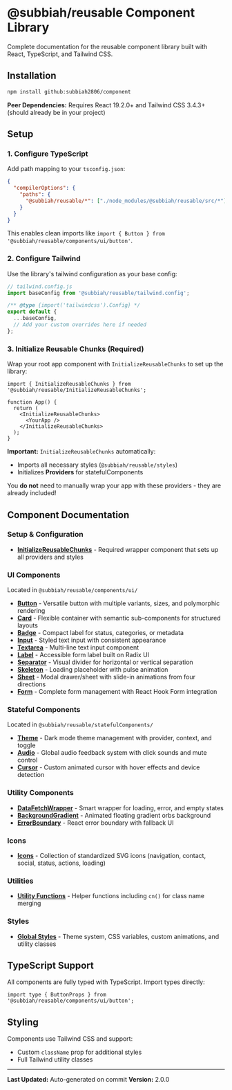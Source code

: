 # @subbiah/reusable Component Library

Complete documentation for the reusable component library built with React, TypeScript, and Tailwind CSS.

## Installation

```bash
npm install github:subbiah2806/component
```

**Peer Dependencies:** Requires React 19.2.0+ and Tailwind CSS 3.4.3+ (should already be in your project)

## Setup

### 1. Configure TypeScript

Add path mapping to your `tsconfig.json`:

```json
{
  "compilerOptions": {
    "paths": {
      "@subbiah/reusable/*": ["./node_modules/@subbiah/reusable/src/*"]
    }
  }
}
```

This enables clean imports like `import { Button } from '@subbiah/reusable/components/ui/button'`.

### 2. Configure Tailwind

Use the library's tailwind configuration as your base config:

```js
// tailwind.config.js
import baseConfig from '@subbiah/reusable/tailwind.config';

/** @type {import('tailwindcss').Config} */
export default {
  ...baseConfig,
  // Add your custom overrides here if needed
};
```

### 3. Initialize Reusable Chunks (Required)

Wrap your root app component with `InitializeReusableChunks` to set up the library:

```tsx
import { InitializeReusableChunks } from '@subbiah/reusable/InitializeReusableChunks';

function App() {
  return (
    <InitializeReusableChunks>
      <YourApp />
    </InitializeReusableChunks>
  );
}
```

**Important:** `InitializeReusableChunks` automatically:

- Imports all necessary styles (`@subbiah/reusable/styles`)
- Initializes **Providers** for statefulComponents

You **do not** need to manually wrap your app with these providers - they are already included!

## Component Documentation

### Setup & Configuration

- **[InitializeReusableChunks](./src/InitializeReusableChunks.md)** - Required wrapper component that sets up all providers and styles

### UI Components

Located in `@subbiah/reusable/components/ui/`

- **[Button](./src/components/ui/button.md)** - Versatile button with multiple variants, sizes, and polymorphic rendering
- **[Card](./src/components/ui/card.md)** - Flexible container with semantic sub-components for structured layouts
- **[Badge](./src/components/ui/badge.md)** - Compact label for status, categories, or metadata
- **[Input](./src/components/ui/input.md)** - Styled text input with consistent appearance
- **[Textarea](./src/components/ui/textarea.md)** - Multi-line text input component
- **[Label](./src/components/ui/label.md)** - Accessible form label built on Radix UI
- **[Separator](./src/components/ui/separator.md)** - Visual divider for horizontal or vertical separation
- **[Skeleton](./src/components/ui/skeleton.md)** - Loading placeholder with pulse animation
- **[Sheet](./src/components/ui/sheet.md)** - Modal drawer/sheet with slide-in animations from four directions
- **[Form](./src/components/ui/form/form.md)** - Complete form management with React Hook Form integration

### Stateful Components

Located in `@subbiah/reusable/statefulComponents/`

- **[Theme](./src/statefulComponents/theme/theme.md)** - Dark mode theme management with provider, context, and toggle
- **[Audio](./src/statefulComponents/audio/audio.md)** - Global audio feedback system with click sounds and mute control
- **[Cursor](./src/statefulComponents/cursor/cursor.md)** - Custom animated cursor with hover effects and device detection

### Utility Components

- **[DataFetchWrapper](./src/components/DataFetchWrapper.md)** - Smart wrapper for loading, error, and empty states
- **[BackgroundGradient](./src/components/BackgroundGradient.md)** - Animated floating gradient orbs background
- **[ErrorBoundary](./src/components/ErrorBoundary.md)** - React error boundary with fallback UI

### Icons

- **[Icons](./src/icons/icons.md)** - Collection of standardized SVG icons (navigation, contact, social, status, actions, loading)

### Utilities

- **[Utility Functions](./src/lib/utils.md)** - Helper functions including `cn()` for class name merging

### Styles

- **[Global Styles](./src/styles/styles.md)** - Theme system, CSS variables, custom animations, and utility classes

## TypeScript Support

All components are fully typed with TypeScript. Import types directly:

```tsx
import type { ButtonProps } from '@subbiah/reusable/components/ui/button';
```

## Styling

Components use Tailwind CSS and support:

- Custom `className` prop for additional styles
- Full Tailwind utility classes

---

**Last Updated:** Auto-generated on commit
**Version:** 2.0.0
